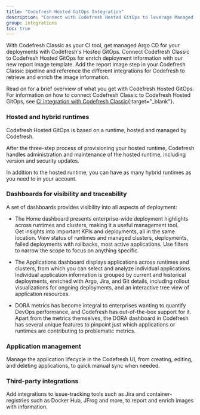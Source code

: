 ```yaml
---
title: "Codefresh Hosted GitOps Integration"
description: "Connect with Codefresh Hosted GitOps to leverage Managed Argo CD"
group: integrations
toc: true
---
```


With Codefresh Classic as your CI tool, get managed Argo CD for your deployments with Codefresh's Hosted GitOps.
Connect Codefresh Classic to Codefresh Hosted GitOps for enrich deployment information with our new report image template.  Add the report image step in your Codefresh Classic pipeline and reference the different integrations for Codefresh to retrieve and enrich the image information. 

Read on for a brief overview of what you get with Codefresh Hosted GitOps. 
For information on how to connect Codefresh Classic to Codefresh Hosted GitOps, see [CI integration with Codefresh Classic](https://codefresh.io/csdp-docs/docs/integrations/ci-integrations/codefresh-classic/){:target="\_blank"}.

### Hosted and hybrid runtimes
Codefresh Hosted GitOps is based on a runtime, hosted and managed by Codefresh.  

After the three-step process of provisioning your hosted runtime, Codefresh handles administration and maintenance of the hosted runtime, including version and security updates.    

In addition to the hosted runtime, you can have as many hybrid runtimes as you need to in your account.

### Dashboards for visibility and traceability

A set of dashboards provides visibility into all aspects of deployment:  

* The Home dashboard presents enterprise-wide deployment highlights across runtimes and clusters, making it a useful management tool.  
  Get insights into important KPIs and deployments,  all in the same location. View status of runtimes and managed clusters, deployments, failed deployments with rollbacks, most active applications.  Use filters to narrow the scope to focus on anything specific.  

* The Applications dashboard displays applications across runtimes and clusters, from which you can select and analyze individual applications.  
  Individual application information is grouped by current and historical deployments, enriched with Argo, Jira, and Git details, including rollout visualizations for ongoing deployments, and an interactive tree view of application resources.


* DORA metrics has become integral to enterprises wanting to quantify DevOps performance, and Codefresh has out-of-the-box support for it.
Apart from the metrics themselves, the DORA dashboard in Codefresh has several unique features to pinpoint just which applications or runtimes are contributing to problematic metrics.  


### Application management

Manage the application lifecycle in the Codefresh UI, from creating, editing, and deleting applications, to quick manual sync when needed.  


### Third-party integrations
Add integrations to issue-tracking tools such as Jira and container-registries such as Docker Hub, JFrog and more, to report and enrich images with information. 

